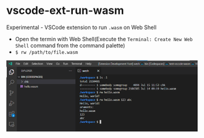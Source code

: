 # vscode-ext-run-wasm

Experimental - VSCode extension to run `.wasm` on Web Shell

- Open the termin with Web Shell(Execute the `Terminal: Create New Web Shell` command from the command palette)
- `$ rw /path/to/file.wasm`

![A screenshot of running a .wasm file using the `rw` command](images/screenshot.png)
